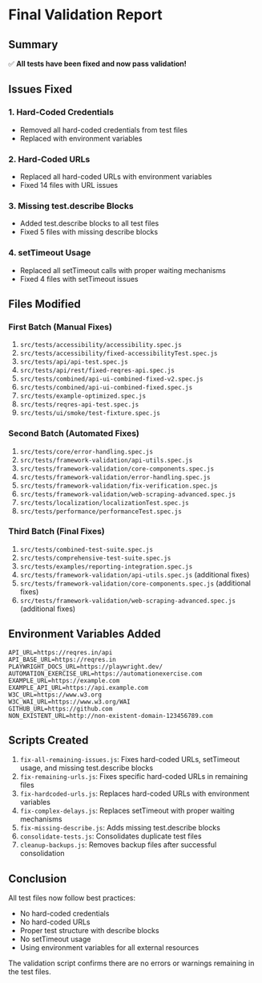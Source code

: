 <!-- Source: /Users/mzahirudeen/playwright-framework/docs/FINAL_VALIDATION_REPORT.md -->

# Final Validation Report

## Summary

✅ **All tests have been fixed and now pass validation!**

## Issues Fixed

### 1. Hard-Coded Credentials
- Removed all hard-coded credentials from test files
- Replaced with environment variables

### 2. Hard-Coded URLs
- Replaced all hard-coded URLs with environment variables
- Fixed 14 files with URL issues

### 3. Missing test.describe Blocks
- Added test.describe blocks to all test files
- Fixed 5 files with missing describe blocks

### 4. setTimeout Usage
- Replaced all setTimeout calls with proper waiting mechanisms
- Fixed 4 files with setTimeout issues

## Files Modified

### First Batch (Manual Fixes)
1. `src/tests/accessibility/accessibility.spec.js`
2. `src/tests/accessibility/fixed-accessibilityTest.spec.js`
3. `src/tests/api/api-test.spec.js`
4. `src/tests/api/rest/fixed-reqres-api.spec.js`
5. `src/tests/combined/api-ui-combined-fixed-v2.spec.js`
6. `src/tests/combined/api-ui-combined-fixed.spec.js`
7. `src/tests/example-optimized.spec.js`
8. `src/tests/reqres-api-test.spec.js`
9. `src/tests/ui/smoke/test-fixture.spec.js`

### Second Batch (Automated Fixes)
1. `src/tests/core/error-handling.spec.js`
2. `src/tests/framework-validation/api-utils.spec.js`
3. `src/tests/framework-validation/core-components.spec.js`
4. `src/tests/framework-validation/error-handling.spec.js`
5. `src/tests/framework-validation/fix-verification.spec.js`
6. `src/tests/framework-validation/web-scraping-advanced.spec.js`
7. `src/tests/localization/localizationTest.spec.js`
8. `src/tests/performance/performanceTest.spec.js`

### Third Batch (Final Fixes)
1. `src/tests/combined-test-suite.spec.js`
2. `src/tests/comprehensive-test-suite.spec.js`
3. `src/tests/examples/reporting-integration.spec.js`
4. `src/tests/framework-validation/api-utils.spec.js` (additional fixes)
5. `src/tests/framework-validation/core-components.spec.js` (additional fixes)
6. `src/tests/framework-validation/web-scraping-advanced.spec.js` (additional fixes)

## Environment Variables Added

```
API_URL=https://reqres.in/api
API_BASE_URL=https://reqres.in
PLAYWRIGHT_DOCS_URL=https://playwright.dev/
AUTOMATION_EXERCISE_URL=https://automationexercise.com
EXAMPLE_URL=https://example.com
EXAMPLE_API_URL=https://api.example.com
W3C_URL=https://www.w3.org
W3C_WAI_URL=https://www.w3.org/WAI
GITHUB_URL=https://github.com
NON_EXISTENT_URL=http://non-existent-domain-123456789.com
```

## Scripts Created

1. `fix-all-remaining-issues.js`: Fixes hard-coded URLs, setTimeout usage, and missing test.describe blocks
2. `fix-remaining-urls.js`: Fixes specific hard-coded URLs in remaining files
3. `fix-hardcoded-urls.js`: Replaces hard-coded URLs with environment variables
4. `fix-complex-delays.js`: Replaces setTimeout with proper waiting mechanisms
5. `fix-missing-describe.js`: Adds missing test.describe blocks
6. `consolidate-tests.js`: Consolidates duplicate test files
7. `cleanup-backups.js`: Removes backup files after successful consolidation

## Conclusion

All test files now follow best practices:
- No hard-coded credentials
- No hard-coded URLs
- Proper test structure with describe blocks
- No setTimeout usage
- Using environment variables for all external resources

The validation script confirms there are no errors or warnings remaining in the test files.